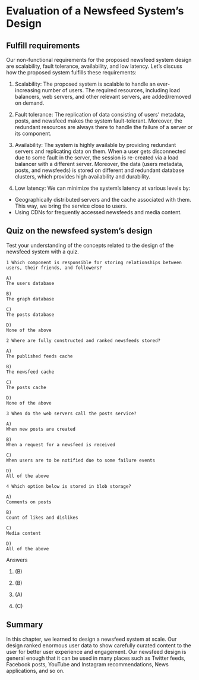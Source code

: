 # Evaluation of a Newsfeed System’s Design
## Fulfill requirements
Our non-functional requirements for the proposed newsfeed system design are scalability, fault tolerance, availability, and low latency. Let’s discuss how the proposed system fulfills these requirements:

1. Scalability: The proposed system is scalable to handle an ever-increasing number of users. The required resources, including load balancers, web servers, and other relevant servers, are added/removed on demand.

2. Fault tolerance: The replication of data consisting of users’ metadata, posts, and newsfeed makes the system fault-tolerant. Moreover, the redundant resources are always there to handle the failure of a server or its component.

3. Availability: The system is highly available by providing redundant servers and replicating data on them. When a user gets disconnected due to some fault in the server, the session is re-created via a load balancer with a different server. Moreover, the data (users metadata, posts, and newsfeeds) is stored on different and redundant database clusters, which provides high availability and durability.

4. Low latency: We can minimize the system’s latency at various levels by:
  - Geographically distributed servers and the cache associated with them. This way, we bring the service close to users.
  - Using CDNs for frequently accessed newsfeeds and media content.

## Quiz on the newsfeed system’s design
Test your understanding of the concepts related to the design of the newsfeed system with a quiz.

```
1 Which component is responsible for storing relationships between users, their friends, and followers?

A)
The users database

B)
The graph database

C)
The posts database

D)
None of the above
```

```
2 Where are fully constructed and ranked newsfeeds stored?

A)
The published feeds cache

B)
The newsfeed cache

C)
The posts cache

D)
None of the above
```

```
3 When do the web servers call the posts service?

A)
When new posts are created

B)
When a request for a newsfeed is received

C)
When users are to be notified due to some failure events

D)
All of the above
```
```
4 Which option below is stored in blob storage?

A)
Comments on posts

B)
Count of likes and dislikes

C)
Media content

D)
All of the above
```

Answers
1. (B)

2. (B)

3. (A)

4. (C)

## Summary
In this chapter, we learned to design a newsfeed system at scale. Our design ranked enormous user data to show carefully curated content to the user for better user experience and engagement. Our newsfeed design is general enough that it can be used in many places such as Twitter feeds, Facebook posts, YouTube and Instagram recommendations, News applications, and so on.
